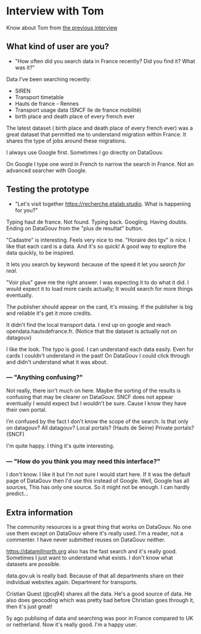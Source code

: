 # Interview with Tom

Know about Tom from [the previous interview](https://github.com/etalab/user-research/blob/master/interviews/20170817-tom/index.md)


## What kind of user are you?

- "How often did you search data in France recently? Did you find it? What was it?"

Data I've been searching recently:
- SIREN
- Transport timetable
- Hauts de france - Rennes
- Transport usage data (SNCF Ile de france mobilité)
- birth place and death place of every french ever

The latest dataset ( birth place and death place of every french ever) was a great dataset that permitted me to understand migration within France. It shares the type of jobs around these migrations.

I always use Google first.
Sometimes I go directly on DataGouv.

On Google I type one word in French to narrow the search in France.
Not an advanced searcher with Google.


## Testing the prototype

- "Let's visit together https://recherche.etalab.studio. What is happening for you?"

Typing haut de france.
Not found. Typing back.
Googling.
Having doubts.
Ending on DataGouv from the "plus de resultat" button.

"Cadastre" is interesting.
Feels very nice to me.
"Horaire des tgv" is nice.
I like that each card is a data.
And it's so quick!
A good way to explore the data quickly, to be inspired.

It lets you search by keyword: because of the speed it let you _search for real_.


"Voir plus" gave me the right answer.
I was expecting it to do what it did.
I would expect it to load more cards actually; It would search for more things eventually.

The publisher should appear on the card, it's missing.
If the publisher is big and reliable it's get it more credits.

It didn't find the local transport data.
I end up on google and reach opendata.hautsdefrance.fr.
(Notice that the dataset is actually not on datagouv)

I like the look. The typo is good. I can understand each data easily.
Even for cards I couldn't understand in the past!
On DataGouv I could click through and didn't understand what it was about.


### — "Anything confusing?"

Not really, there isn't much on here.
Maybe the sorting of the results is confusing that may be clearer on DataGouv.
SNCF does not appear eventually I would expect but I wouldn't be sure. Cause I know they have their own portal.

I’m confused by the fact I don’t know the scope of the search. Is that only on datagouv? All datagouv? Local portals? (Hauts de Seine) Private portals? (SNCF)

I'm quite happy.
I thing it's quite interesting.


### — "How do you think you may need this interface?"

I don't know.
I like it but I'm not sure I would start here.
If it was the default page of DataGouv then I'd use this instead of Google.
Well, Google has all sources, This has only one source. So it might not be enough. I can hardly predict…


## Extra information

The community resources is a great thing that works on DataGouv.
No one use them except on DataGouv where it's really used.
I'm a reader, not a commenter.
I have never submitted reuses on DataGouv neither.

https://datamillnorth.org also has the fast search and it's really good.
Sometimes I just want to understand what exists. I don't know what datasets are possible.

data.gov.uk is really bad.
Because of that all departments share on their individual websites again.
Department for transports.

Cristian Quest (@cq94) shares all the data. He's a good source of data.
He also does geocoding which was pretty bad before Christian goes through it, then it's just great!

5y ago publising of data and searching was poor in France compared to UK or netherland.
Now it's really good. I'm a happy user.
